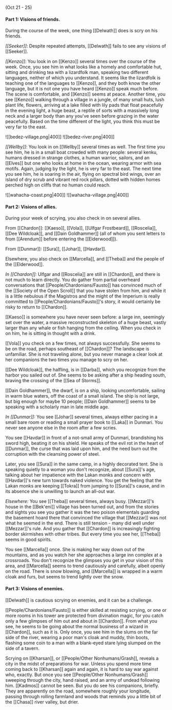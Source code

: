 (Oct 21 - 25)

#### Part 1: Visions of friends. 

During the course of the week, one thing [[Delwath]] does is scry on his friends. 

*[[Seeker]]*: Despite repeated attempts, [[Delwath]] fails to see any visions of [[Seeker]]. 

*[[Kenzo]]*: You look in on [[Kenzo]] several times over the course of the week. Once, you see him in what looks like a homely and comfortable hut, sitting and drinking tea with a lizardfolk man, speaking two different languages, neither of which you understand. It seems like the lizardfolk is teaching one of the languages to [[Kenzo]], and they both know the other language, but it is not one you have heard [[Kenzo]] speak much before. The scene is comfortable, and [[Kenzo]] seems at peace. Another time, you see [[Kenzo]] walking through a village in a jungle, of many small huts, lush plant life, flowers, arriving at a lake filled with lily pads that float peacefully in the evening light, a huge beast, a reptile of sorts with a massively long neck and a larger body than any you've seen before grazing in the water peacefully. Based on the time different of the light, you think this must be very far to the east. 

![[bedez-village.png|400]]
![[bedez-river.png|400]]

*[[Wellby]]*: You look in on [[Wellby]] several times as well. The first time you see him, he is in a small boat crowded with many people: several kenku, humans dressed in strange clothes, a human warrior, sailors, and an [[Elves]] but one who looks at home in the ocean, wearing armor with sea motifs. Again, judging by the light, he is very far to the east. The next time you see him, he is soaring in the air, flying on spectral bird wings, over an island of dry scrub and vibrant red rock pillars, dotted with hidden homes perched high on cliffs that no human could reach.

![[wahacha-coast.png|400]]
![[wahacha-village.png|400]]

#### Part 2: Visions of allies. 

During your week of scrying, you also check in on several allies. 

From [[Chardon]]: [[Kaeso]], [[Vola]], [[Ulfgar Frostbeard]], [[Roscelia]], [[Dee Wildcloak]], and [[Dain Goldhammer]] (all of whom you sent letters to from [[Arendum]] before entering the [[Elderwood]]). 

From [[Dunmar]]: [[Sura]], [[Johar]], [[Havdar]]. 

Elsewhere, you also check on [[Marcella]], and [[Theba]] and the people of the [[Elderwood]]. 

_In [[Chardon]]:_ Ulfgar and [[Roscelia]] are still in [[Chardon]], and there is not much to learn directly. You do gather from partial overheard conversations that [[People/Chardonians/Fausto]] has convinced much of the [[Society of the Open Scroll]] that you have stolen from him, and while it is a little nebulous if the Magistros and the might of the Imperium is really committed to [[People/Chardonians/Fausto]]'s story, it would certainly be risky to return to [[Chardon]]. 

[[Kaeso]] is somewhere you have never seen before: a large inn, seemingly set over the water, a massive reconstructed skeleton of a huge beast, vastly larger than any whale or fish hanging from the ceiling. When you check in on him, he is sitting in thought with a drink. 

[[Vola]] you check on a few times, not always successfully. She seems to be on the road, perhaps southeast of [[Chardon]]? The landscape is unfamiliar. She is not traveling alone, but you never manage a clear look at her companions the two times you manage to scry on her. 

[[Dee Wildcloak]], the halfling, is in [[Darba]], which you recognize from the harbor you sailed out of. She seems to be asking after a ship heading south, braving the crossing of the [[Sea of Storms]]. 

[[Dain Goldhammer]], the dwarf, is on a ship, looking uncomfortable, sailing in warm blue waters, off the coast of a small island. The ship is not large, but big enough for maybe 10 people; [[Dain Goldhammer]] seems to be speaking with a scholarly man in late middle age.

_In [[Dunmar]]:_ You see [[Johar]] several times, always either pacing in a small bare room or reading a small prayer book to [[Laka]] in Dunmari. You never see anyone else in the room after a few scries.

You see [[Havdar]] in front of a not-small army of Dunmari, brandishing his sword high, beating it on his shield. He speaks of the evil rot in the heart of [[Dunmar]], the curse that was laid upon him, and the need burn out the corruption with the cleansing power of steel.

Later, you see [[Sura]] in the same camp, in a highly decorated tent. She is speaking quietly to a woman you don't recognize, about [[Sura]]'s age, talking about her impatience with the Lakan monks and concern with [[Havdar]]'s new turn towards naked violence. You get the feeling that the Lakan monks are keeping [[Tokra]] from jumping to [[Sura]]'s cause, and in its absence she is unwilling to launch an all-out war. 

_Elsewhere:_ You see [[Theba]] several times, always busy. [[Mezzar]]'s house in the [[Bek'eni]] village has been turned out, and from the stories and sights you see you gather it was the two poison elementals guarding the basement hoard there that convinced the village that [[Mezzar]] was not what he seemed in the end. There is still tension - many did well under [[Mezzar]]'s rule. And you gather that [[Chardon]] is increasingly fighting border skirmishes with other tribes. But every time you see her, [[Theba]] seems in good spirits. 

You see [[Marcella]] once. She is making her way down out of the mountains, and as you watch her she approaches a large inn complex at a crossroads. You don't recognize the glimpses you get in your vision of this area, and [[Marcella]] seems to trend cautiously and carefully, albeit openly on the road. There is snow blowing, and [[Marcella]] is wrapped in a warm cloak and furs, but seems to trend lightly over the snow.

#### Part 3: Visions of enemies. 

[[Delwath]] is cautious scrying on enemies, and it can be a challenge. 

[[People/Chardonians/Fausto]] is either skilled at resisting scrying, or one or more rooms in his tower are protected from divination magic, for you catch only a few glimpses of him out and about in [[Chardon]]. From what you see, he seems to be going about the normal business of a wizard in [[Chardon]], such as it is. Only once, you see him in the slums on the far side of the river, wearing a poor man's cloak and muddy, thin boots, flashing some coin to a man with a blank-eyed stare lying slumped on the side of a tavern. 

Scrying on [[Kharsan]], or [[People/Other Nonhumans/Grash]], reveals a city in the midst of preparations for war. Unless you spend more time coming back to [[Kharsan]] again and again, it is hard to say war against who, exactly. But once you see [[People/Other Nonhumans/Grash]] sweeping through the city, hand raised, and an army of undead following him. [[Kadmos]] cannot be seen. But you do see his companions, briefly. They are apparently on the road, somewhere roughly your longitude, passing through rolling farmland and woods that reminds you a little bit of the [[Chasa]] river valley, but drier.